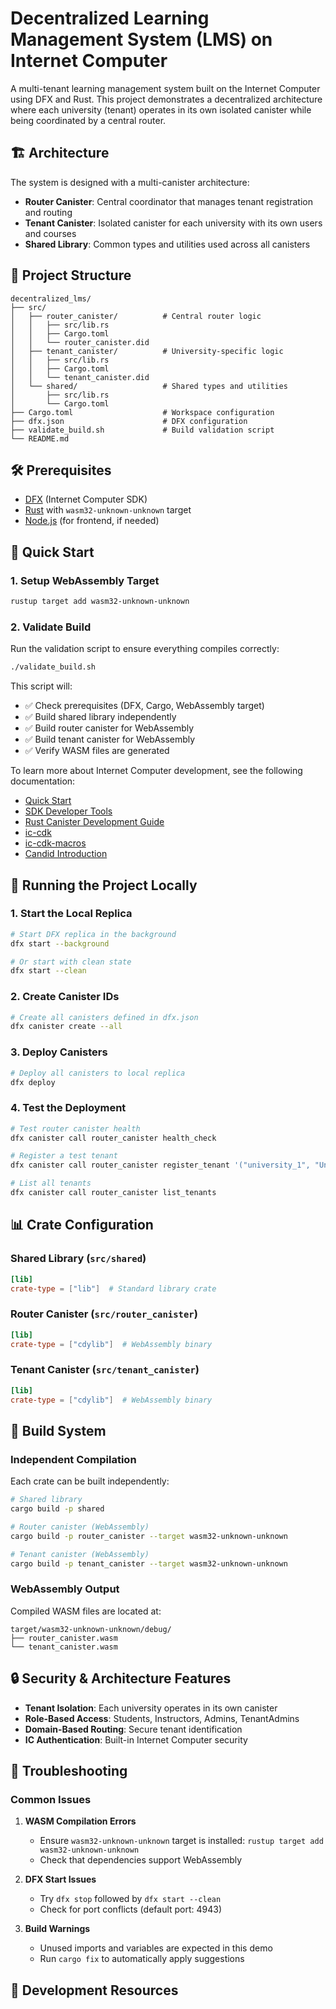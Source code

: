 # Decentralized Learning Management System (LMS) on Internet Computer

A multi-tenant learning management system built on the Internet Computer using DFX and Rust. This project demonstrates a decentralized architecture where each university (tenant) operates in its own isolated canister while being coordinated by a central router.

## 🏗️ Architecture

The system is designed with a multi-canister architecture:

- **Router Canister**: Central coordinator that manages tenant registration and routing
- **Tenant Canister**: Isolated canister for each university with its own users and courses
- **Shared Library**: Common types and utilities used across all canisters

## 📁 Project Structure

```
decentralized_lms/
├── src/
│   ├── router_canister/          # Central router logic
│   │   ├── src/lib.rs
│   │   ├── Cargo.toml
│   │   └── router_canister.did
│   ├── tenant_canister/          # University-specific logic
│   │   ├── src/lib.rs
│   │   ├── Cargo.toml
│   │   └── tenant_canister.did
│   └── shared/                   # Shared types and utilities
│       ├── src/lib.rs
│       └── Cargo.toml
├── Cargo.toml                    # Workspace configuration
├── dfx.json                      # DFX configuration
├── validate_build.sh             # Build validation script
└── README.md
```

## 🛠️ Prerequisites

- [DFX](https://internetcomputer.org/docs/current/developer-docs/setup/install/) (Internet Computer SDK)
- [Rust](https://rustup.rs/) with `wasm32-unknown-unknown` target
- [Node.js](https://nodejs.org/) (for frontend, if needed)

## 🚀 Quick Start

### 1. Setup WebAssembly Target

```bash
rustup target add wasm32-unknown-unknown
```

### 2. Validate Build

Run the validation script to ensure everything compiles correctly:

```bash
./validate_build.sh
```

This script will:
- ✅ Check prerequisites (DFX, Cargo, WebAssembly target)
- ✅ Build shared library independently
- ✅ Build router canister for WebAssembly
- ✅ Build tenant canister for WebAssembly
- ✅ Verify WASM files are generated

To learn more about Internet Computer development, see the following documentation:

- [Quick Start](https://internetcomputer.org/docs/current/developer-docs/setup/deploy-locally)
- [SDK Developer Tools](https://internetcomputer.org/docs/current/developer-docs/setup/install)
- [Rust Canister Development Guide](https://internetcomputer.org/docs/current/developer-docs/backend/rust/)
- [ic-cdk](https://docs.rs/ic-cdk)
- [ic-cdk-macros](https://docs.rs/ic-cdk-macros)
- [Candid Introduction](https://internetcomputer.org/docs/current/developer-docs/backend/candid/)

## 🔧 Running the Project Locally

### 1. Start the Local Replica

```bash
# Start DFX replica in the background
dfx start --background

# Or start with clean state
dfx start --clean
```

### 2. Create Canister IDs

```bash
# Create all canisters defined in dfx.json
dfx canister create --all
```

### 3. Deploy Canisters

```bash
# Deploy all canisters to local replica
dfx deploy
```

### 4. Test the Deployment

```bash
# Test router canister health
dfx canister call router_canister health_check

# Register a test tenant
dfx canister call router_canister register_tenant '("university_1", "University One", "uni1.edu", "rdmx6-jaaaa-aaaah-qcaiq-cai")'

# List all tenants
dfx canister call router_canister list_tenants
```

## 📊 Crate Configuration

### Shared Library (`src/shared`)
```toml
[lib]
crate-type = ["lib"]  # Standard library crate
```

### Router Canister (`src/router_canister`)
```toml
[lib]
crate-type = ["cdylib"]  # WebAssembly binary
```

### Tenant Canister (`src/tenant_canister`)
```toml
[lib]
crate-type = ["cdylib"]  # WebAssembly binary
```

## 🔧 Build System

### Independent Compilation

Each crate can be built independently:

```bash
# Shared library
cargo build -p shared

# Router canister (WebAssembly)
cargo build -p router_canister --target wasm32-unknown-unknown

# Tenant canister (WebAssembly)
cargo build -p tenant_canister --target wasm32-unknown-unknown
```

### WebAssembly Output

Compiled WASM files are located at:
```
target/wasm32-unknown-unknown/debug/
├── router_canister.wasm
└── tenant_canister.wasm
```

## 🔒 Security & Architecture Features

- **Tenant Isolation**: Each university operates in its own canister
- **Role-Based Access**: Students, Instructors, Admins, TenantAdmins
- **Domain-Based Routing**: Secure tenant identification
- **IC Authentication**: Built-in Internet Computer security

## 🐛 Troubleshooting

### Common Issues

1. **WASM Compilation Errors**
   - Ensure `wasm32-unknown-unknown` target is installed: `rustup target add wasm32-unknown-unknown`
   - Check that dependencies support WebAssembly

2. **DFX Start Issues**
   - Try `dfx stop` followed by `dfx start --clean`
   - Check for port conflicts (default port: 4943)

3. **Build Warnings**
   - Unused imports and variables are expected in this demo
   - Run `cargo fix` to automatically apply suggestions

## 📝 Development Resources
